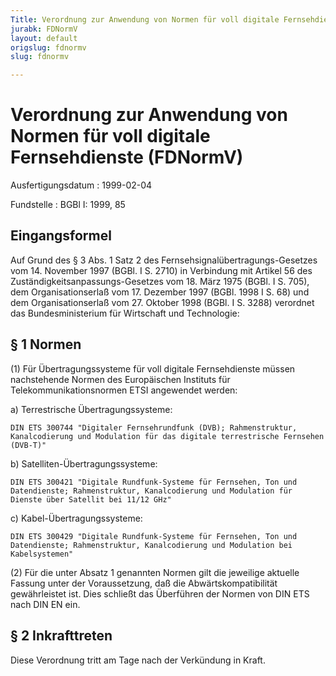 ```yaml
---
Title: Verordnung zur Anwendung von Normen für voll digitale Fernsehdienste
jurabk: FDNormV
layout: default
origslug: fdnormv
slug: fdnormv

---
```


# Verordnung zur Anwendung von Normen für voll digitale Fernsehdienste (FDNormV)

Ausfertigungsdatum
:   1999-02-04

Fundstelle
:   BGBl I: 1999, 85



## Eingangsformel

Auf Grund des § 3 Abs. 1 Satz 2 des Fernsehsignalübertragungs-Gesetzes vom 14. November 1997 (BGBl. I S. 2710) in Verbindung mit Artikel 56 des Zuständigkeitsanpassungs-Gesetzes vom 18. März 1975 (BGBl. I S. 705), dem Organisationserlaß vom 17. Dezember 1997 (BGBl. 1998 I S. 68) und dem Organisationserlaß vom 27. Oktober 1998 (BGBl. I S. 3288) verordnet das Bundesministerium für Wirtschaft und Technologie:


## § 1 Normen

(1) Für Übertragungssysteme für voll digitale Fernsehdienste müssen nachstehende Normen des Europäischen Instituts für Telekommunikationsnormen ETSI angewendet werden:

a)  Terrestrische Übertragungssysteme:

    DIN ETS 300744 "Digitaler Fernsehrundfunk (DVB); Rahmenstruktur, Kanalcodierung und Modulation für das digitale terrestrische Fernsehen (DVB-T)"


b)  Satelliten-Übertragungssysteme:

    DIN ETS 300421 "Digitale Rundfunk-Systeme für Fernsehen, Ton und Datendienste; Rahmenstruktur, Kanalcodierung und Modulation für Dienste über Satellit bei 11/12 GHz"


c)  Kabel-Übertragungssysteme:

    DIN ETS 300429 "Digitale Rundfunk-Systeme für Fernsehen, Ton und Datendienste; Rahmenstruktur, Kanalcodierung und Modulation bei Kabelsystemen"




(2) Für die unter Absatz 1 genannten Normen gilt die jeweilige aktuelle Fassung unter der Voraussetzung, daß die Abwärtskompatibilität gewährleistet ist. Dies schließt das Überführen der Normen von DIN ETS nach DIN EN ein.


## § 2 Inkrafttreten

Diese Verordnung tritt am Tage nach der Verkündung in Kraft.

